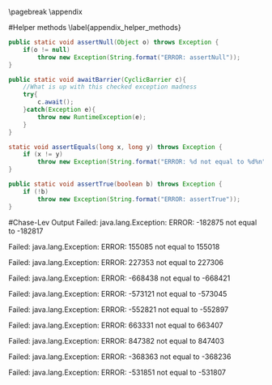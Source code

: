 \pagebreak
\appendix

#Helper methods
\label{appendix_helper_methods}
```java
public static void assertNull(Object o) throws Exception {
    if(o != null)
        throw new Exception(String.format("ERROR: assertNull"));
}

public static void awaitBarrier(CyclicBarrier c){
    //What is up with this checked exception madness
    try{
        c.await();
    }catch(Exception e){
        throw new RuntimeException(e);
    }
}

static void assertEquals(long x, long y) throws Exception {
    if (x != y) 
        throw new Exception(String.format("ERROR: %d not equal to %d%n", x, y));
}

public static void assertTrue(boolean b) throws Exception {
    if (!b) 
        throw new Exception(String.format("ERROR: assertTrue"));
}
```

#Chase-Lev Output
Failed: java.lang.Exception: ERROR: -182875 not equal to -182817

Failed: java.lang.Exception: ERROR: 155085 not equal to 155018

Failed: java.lang.Exception: ERROR: 227353 not equal to 227306

Failed: java.lang.Exception: ERROR: -668438 not equal to -668421

Failed: java.lang.Exception: ERROR: -573121 not equal to -573045

Failed: java.lang.Exception: ERROR: -552821 not equal to -552897

Failed: java.lang.Exception: ERROR: 663331 not equal to 663407

Failed: java.lang.Exception: ERROR: 847382 not equal to 847403

Failed: java.lang.Exception: ERROR: -368363 not equal to -368236

Failed: java.lang.Exception: ERROR: -531851 not equal to -531807
